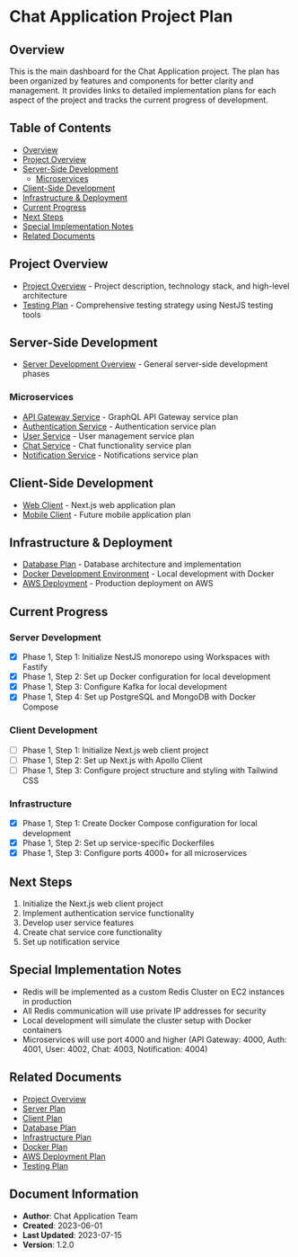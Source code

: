 # Chat Application Project Plan

## Overview

This is the main dashboard for the Chat Application project. The plan has been organized by features and components for better clarity and management. It provides links to detailed implementation plans for each aspect of the project and tracks the current progress of development.

## Table of Contents

- [Overview](#overview)
- [Project Overview](#project-overview)
- [Server-Side Development](#server-side-development)
  - [Microservices](#microservices)
- [Client-Side Development](#client-side-development)
- [Infrastructure & Deployment](#infrastructure--deployment)
- [Current Progress](#current-progress)
- [Next Steps](#next-steps)
- [Special Implementation Notes](#special-implementation-notes)
- [Related Documents](#related-documents)

## Project Overview
- [Project Overview](PROJECT_OVERVIEW.md) - Project description, technology stack, and high-level architecture
- [Testing Plan](../testing/TESTING_PLAN.md) - Comprehensive testing strategy using NestJS testing tools

## Server-Side Development
- [Server Development Overview](../server/SERVER_PLAN.md) - General server-side development phases

### Microservices
- [API Gateway Service](../server/API_GATEWAY_PLAN.md) - GraphQL API Gateway service plan
- [Authentication Service](../server/AUTH_SERVICE_PLAN.md) - Authentication service plan
- [User Service](../server/USER_SERVICE_PLAN.md) - User management service plan
- [Chat Service](../server/CHAT_SERVICE_PLAN.md) - Chat functionality service plan
- [Notification Service](../server/NOTIFICATION_SERVICE_PLAN.md) - Notifications service plan

## Client-Side Development
- [Web Client](../client/WEB_CLIENT_PLAN.md) - Next.js web application plan
- [Mobile Client](../client/MOBILE_CLIENT_PLAN.md) - Future mobile application plan

## Infrastructure & Deployment
- [Database Plan](../database/DATABASE_PLAN.md) - Database architecture and implementation
- [Docker Development Environment](../docker/DOCKER_PLAN.md) - Local development with Docker
- [AWS Deployment](../deployment/AWS_DEPLOYMENT_PLAN.md) - Production deployment on AWS

## Current Progress

### Server Development
- [x] Phase 1, Step 1: Initialize NestJS monorepo using Workspaces with Fastify
- [x] Phase 1, Step 2: Set up Docker configuration for local development
- [x] Phase 1, Step 3: Configure Kafka for local development
- [x] Phase 1, Step 4: Set up PostgreSQL and MongoDB with Docker Compose

### Client Development
- [ ] Phase 1, Step 1: Initialize Next.js web client project
- [ ] Phase 1, Step 2: Set up Next.js with Apollo Client
- [ ] Phase 1, Step 3: Configure project structure and styling with Tailwind CSS

### Infrastructure
- [x] Phase 1, Step 1: Create Docker Compose configuration for local development
- [x] Phase 1, Step 2: Set up service-specific Dockerfiles
- [x] Phase 1, Step 3: Configure ports 4000+ for all microservices

## Next Steps
1. Initialize the Next.js web client project
2. Implement authentication service functionality
3. Develop user service features
4. Create chat service core functionality
5. Set up notification service

## Special Implementation Notes
- Redis will be implemented as a custom Redis Cluster on EC2 instances in production
- All Redis communication will use private IP addresses for security
- Local development will simulate the cluster setup with Docker containers
- Microservices will use port 4000 and higher (API Gateway: 4000, Auth: 4001, User: 4002, Chat: 4003, Notification: 4004)

## Related Documents

- [Project Overview](PROJECT_OVERVIEW.md)
- [Server Plan](../server/SERVER_PLAN.md)
- [Client Plan](../client/CLIENT_PLAN.md)
- [Database Plan](../database/DATABASE_PLAN.md)
- [Infrastructure Plan](../infrastructure/INFRASTRUCTURE_PLAN.md)
- [Docker Plan](../docker/DOCKER_PLAN.md)
- [AWS Deployment Plan](../deployment/AWS_DEPLOYMENT_PLAN.md)
- [Testing Plan](../testing/TESTING_PLAN.md)

## Document Information
- **Author**: Chat Application Team
- **Created**: 2023-06-01
- **Last Updated**: 2023-07-15
- **Version**: 1.2.0
